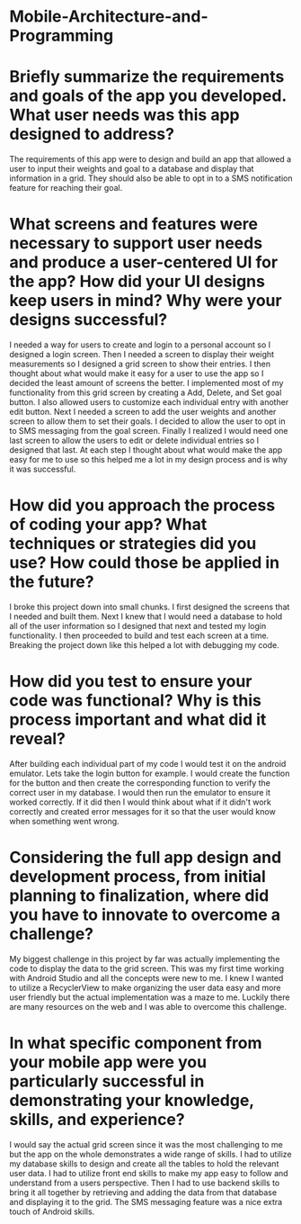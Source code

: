 # Mobile-Architecture-and-Programming
# Briefly summarize the requirements and goals of the app you developed. What user needs was this app designed to address?
The requirements of this app were to design and build an app that allowed a user to input their weights and goal to a database and display that information in a grid. They should also be able to opt in to a SMS notification feature for reaching their goal.

# What screens and features were necessary to support user needs and produce a user-centered UI for the app? How did your UI designs keep users in mind? Why were your designs successful?
I needed a way for users to create and login to a personal account so I designed a login screen. Then I needed a screen to display their weight measurements so I designed a grid screen to show their entries. I then thought about what would make it easy for a user to use the app so I decided the least amount of screens the better. I implemented most of my functionality from this grid screen by creating a Add, Delete, and Set goal button. I also allowed users to customize each individual entry with another edit button. Next I needed a screen to add the user weights and another screen to allow them to set their goals. I decided to allow the user to opt in to SMS messaging from the goal screen. Finally I realized I would need one last screen to allow the users to edit or delete individual entries so I designed that last. At each step I thought about what would make the app easy for me to use so this helped me a lot in my design process and is why it was successful.

# How did you approach the process of coding your app? What techniques or strategies did you use? How could those be applied in the future?
I broke this project down into small chunks. I first designed the screens that I needed and built them. Next I knew that I would need a database to hold all of the user information so I designed that next and tested my login functionality. I then proceeded to build and test each screen at a time. Breaking the project down like this helped a lot with debugging my code.

# How did you test to ensure your code was functional? Why is this process important and what did it reveal?
After building each individual part of my code I would test it on the android emulator. Lets take the login button for example. I would create the function for the button and then create the corresponding function to verify the correct user in my database. I would then run the emulator to ensure it worked correctly. If it did then I would think about what if it didn't work correctly and created error messages for it so that the user would know when something went wrong.

# Considering the full app design and development process, from initial planning to finalization, where did you have to innovate to overcome a challenge?
My biggest challenge in this project by far was actually implementing the code to display the data to the grid screen. This was my first time working with Android Studio and all the concepts were new to me. I knew I wanted to utilize a RecyclerView to make organizing the user data easy and more user friendly but the actual implementation was a maze to me. Luckily there are many resources on the web and I was able to overcome this challenge.

# In what specific component from your mobile app were you particularly successful in demonstrating your knowledge, skills, and experience?
I would say the actual grid screen since it was the most challenging to me but the app on the whole demonstrates a wide range of skills. I had to utilize my database skills to design and create all the tables to hold the relevant user data. I had to utilize front end skills to make my app easy to follow and understand from a users perspective. Then I had to use backend skills to bring it all together by retrieving and adding the data from that database and displaying it to the grid. The SMS messaging feature was a nice extra touch of Android skills.
